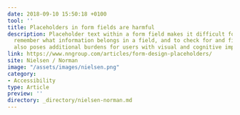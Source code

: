 ```yaml
---
date: 2018-09-10 15:50:18 +0100
tool: ''
title: Placeholders in form fields are harmful
description: Placeholder text within a form field makes it difficult for people to
  remember what information belongs in a field, and to check for and fix errors. It
  also poses additional burdens for users with visual and cognitive impairments.
link: https://www.nngroup.com/articles/form-design-placeholders/
site: Nielsen / Norman
image: "/assets/images/nielsen.png"
category:
- Accessibility
type: Article
preview: ''
directory: _directory/nielsen-norman.md
---
```

